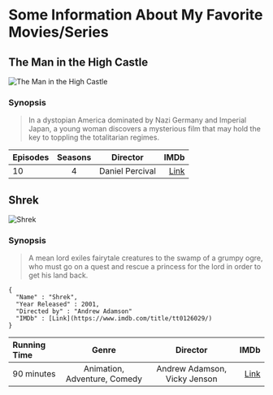 # **Some Information About My Favorite Movies/Series**
## **The Man in the High Castle**
![The Man in the High Castle](https://m.media-amazon.com/images/M/MV5BZWEwNzQ4NzUtMWRmYS00NDdiLTg5NDItODA5M2M4YTM0ZTE2XkEyXkFqcGdeQXVyMTAzNjU2NjM1._V1_.jpg)

### Synopsis
> In a dystopian America dominated by Nazi Germany and Imperial Japan, a young woman discovers a mysterious film that may hold the key to toppling the totalitarian regimes.


|  Episodes     | Seasons |   Director  | IMDb
| :---        |    :----:   |          :----: | ---:
| 10      | 4       | Daniel Percival  | [Link](https://www.imdb.com/title/tt1740299/?ref_=tt_mv_close)



## **Shrek**
![Shrek](https://images.moviesanywhere.com/5948f139cd669fb5984d2c782e7678be/99cedd1f-ae78-4026-a3e8-b79840b71cbc.jpg)

### Synopsis
> A mean lord exiles fairytale creatures to the swamp of a grumpy ogre, who must go on a quest and rescue a princess for the lord in order to get his land back.

```
{
  "Name" : "Shrek",
  "Year Released" : 2001,
  "Directed by" : "Andrew Adamson"
  "IMDb" : [Link](https://www.imdb.com/title/tt0126029/)
}
```

|  Running Time     | Genre |   Director  | IMDb
| :---        |    :----:   |        :----: | ---:
| 90 minutes      | Animation, Adventure, Comedy       | Andrew Adamson, Vicky Jenson  | [Link](https://www.imdb.com/title/tt0126029/)
